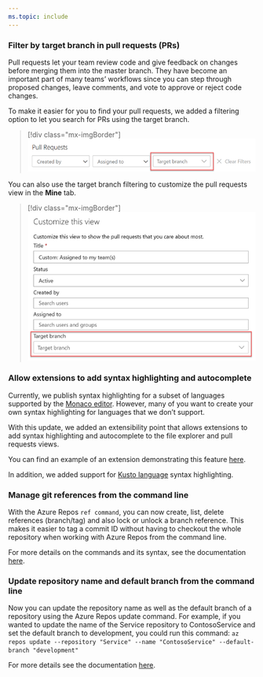 ```yaml
---
ms.topic: include
---
```


### Filter by target branch in pull requests (PRs)

Pull requests let your team review code and give feedback on changes before merging them into the master branch. They have become an important part of many teams’ workflows since you can step through proposed changes, leave comments, and vote to approve or reject code changes.

To make it easier for you to find your pull requests, we added a filtering option to let you search for PRs using the target branch. 

> [!div class="mx-imgBorder"]
> ![Azure Pipelines pull request filtering.](../../media/152_01.png "Azure Pipelines pull request filtering")

You can also use the target branch filtering to customize the pull requests view in the **Mine** tab.

> [!div class="mx-imgBorder"]
> ![Customize pull request in Mine tab.](../../media/152_02.png "Customize pull request in Mine tab")

### Allow extensions to add syntax highlighting and autocomplete

Currently, we publish syntax highlighting for a subset of languages supported by the [Monaco editor](https://github.com/Microsoft/monaco-languages). However, many of you want to create your own syntax highlighting for languages that we don’t support.

With this update, we added an extensibility point that allows extensions to add syntax highlighting and autocomplete to the file explorer and pull requests views.

You can find an example of an extension demonstrating this feature [here](https://github.com/Microsoft/azure-devops-extension-sample/tree/master/src/Samples/CodeEditorContribution).

In addition, we added support for [Kusto language](https://docs.microsoft.com/azure/kusto/query/) syntax highlighting.

### Manage git references from the command line

With the Azure Repos `ref command`, you can now create, list, delete references (branch/tag) and also lock or unlock a branch reference.  This makes it easier to tag a commit ID without having to checkout the whole repository when working with Azure Repos from the command line. 

For more details on the commands and its syntax, see the documentation [here](https://docs.microsoft.com/cli/azure/ext/azure-devops/repos/ref?view=azure-cli-latest).


### Update repository name and default branch from the command line

Now you can update the repository name as well as the default branch of a repository using the Azure Repos update command. For example, if you wanted to update the name of the Service repository to ContosoService and set the default branch to development, you could run this command: `az repos update --repository "Service" --name "ContosoService" --default-branch "development"`

For more details see the documentation [here](https://docs.microsoft.com/cli/azure/ext/azure-devops/repos?view=azure-cli-latest#ext-azure-devops-az-repos-update).
